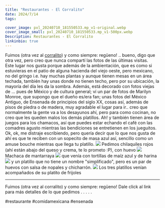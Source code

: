 ```yaml
---
title: "Restaurantes - El Corralito"
date: 2024/7/14
tags:

cover_image: pxl_20240710_181550533.mp_v1-original.webp
cover_image_small: pxl_20240710_181550533.mp_v1-500px.webp
Description: Restaurantes - El Corralito
linkinbio: true
---
```


Fuimos (otra vez al <a href="https://maps.app.goo.gl/ch7DnGaxWnjJFyJj9">corralito</a>) y como siempre: regüeno! .. bueno, digo que otra vez, pero creo que nunca compartí las fotos de las últimas visitas. 
<br>
Este lugar nos gusta porque además de la ambientación, que es como si estuvieras en el patio de alguna hacienda del viejo oeste, pero mexicano, no del gringo i.e. hay muchas plantas y aunque tienen mesas en un área techada, también hay unas donde no tienen techo, pero por su ubicación, la mayoría del día les da la sombra. Además, está decorado con fotos viejas de ... pues de México y de cultura general; ví un par de fotos de Marilyn Monroe, que supongo que el dueño es/era fan; unas fotos del México Antiguo, de Ensenada de principios del siglo XX, cosas así, además de pisos de piedra o de madera, muy agradable el lugar para ir.. creo que normalmente la gente va a los desayunos ahí, pero para como cocinan, no creo que les queden malos los demás platillos. Ah! y también tienen área de juegos para los chamacos, así que puedes estar echando el café con las comadres agusto mientras las bendiciones se entretienen en los jueguitos. Ok, ok, me distraje escribiendo, pero quería decir que lo que nos gusta de ahí es que te reciben con un sopecito de masa azul así, sencillo como un amuse bouche mientras que llega tu platillo.
[![](pxl_20240710_175947943.mp_v1)](pxl_20240710_175947943.mp_v1-original.webp)
Pedimos chilaquiles rojos (ahí están abajo del queso y crema, te lo prometo :P), con huevo
[![](pxl_20240710_181550533.mp_v1)](pxl_20240710_181550533.mp_v1-original.webp)
Machaca de mantarraya
[![](pxl_20240710_181650679_v1)](pxl_20240710_181650679_v1-original.webp)
que venía con tortillas de maíz azul y de harina
[![](pxl_20240710_181636267_v1)](pxl_20240710_181636267_v1-original.webp)
y un platillo que no tiene un nombre "simplificado", pero es un par de huevos con salsa de nopales y chicharrón.
[![](pxl_20240710_181727170.mp_v1)](pxl_20240710_181727170.mp_v1-original.webp)
Los tres platillos venían acompañados de su platito de frijoles

---
Fuimos (otra vez al corralito) y como siempre: regüeno!
Dale click al link para más detalles de lo que pedimos
.
.
.
.
.

#restaurante #comidamexicana #ensenada
